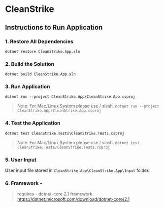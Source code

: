 # CleanStrike

## Instructions to Run Application
### 1. Restore All Dependencies 
`dotnet restore CleanStrike.App.sln`

### 2. Build the Solution
`dotnet build CleanStrike.App.sln`

### 3. Run Application
`dotnet run --project CleanStrike.App\CleanStrike.App.csproj`
> Note: For Mac/Linux System please use / slash.
`dotnet run --project CleanStrike.App/CleanStrike.App.csproj`

### 4. Test the Application
`dotnet test CleanStrike.Tests\CleanStrike.Tests.csproj`
> Note: For Mac/Linux System please use / slash.
`dotnet test CleanStrike.Tests/CleanStrike.Tests.csproj`

### 5. User Input
User input file stored in `CleanStrike.App\CleanStrike.App\Input` folder.

### 6. Framework - 
> requires - dotnet-core 2.1 framework
> <br>
> https://dotnet.microsoft.com/download/dotnet-core/2.1
